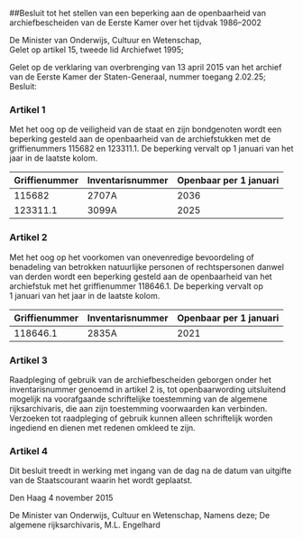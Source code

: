 <meta http-equiv='Content-Type' content='text/html; charset=utf-8' />

##Besluit tot het stellen van een beperking aan de openbaarheid van archiefbescheiden van de Eerste Kamer over het tijdvak 1986–2002

De Minister van Onderwijs, Cultuur en Wetenschap,  
Gelet op artikel 15, tweede lid Archiefwet 1995;

Gelet op de verklaring van overbrenging van 13 april 2015 van het archief van de Eerste Kamer der Staten-Generaal, nummer toegang 2.02.25;
Besluit:    

### Artikel  1  

Met het oog op de veiligheid van de staat en zijn bondgenoten wordt een beperking gesteld aan de openbaarheid van de archiefstukken met de griffienummers 115682 en 123311.1. De beperking vervalt op 1 januari van het jaar in de laatste kolom.  

| Griffienummer  | Inventarisnummer  | Openbaar per 1 januari  |
|:---|:---|:---|
| 115682  | 2707A  | 2036  |
| 123311.1  | 3099A  | 2025  |

### Artikel  2  

Met het oog op het voorkomen van onevenredige bevoordeling of benadeling van betrokken natuurlijke personen of rechtspersonen danwel van derden wordt een beperking gesteld aan de openbaarheid van het archiefstuk met het griffienummer 118646.1. De beperking vervalt op 1 januari van het jaar in de laatste kolom.  

| Griffienummer  | Inventarisnummer  | Openbaar per 1 januari  |
|:---|:---|:---|
| 118646.1  | 2835A  | 2021  |

### Artikel  3  

Raadpleging of gebruik van de archiefbescheiden geborgen onder het inventarisnummer genoemd in artikel 2 is, tot openbaarwording uitsluitend mogelijk na voorafgaande schriftelijke toestemming van de algemene rijksarchivaris, die aan zijn toestemming voorwaarden kan verbinden. Verzoeken tot raadpleging of gebruik kunnen alleen schriftelijk worden ingediend en dienen met redenen omkleed te zijn. 

### Artikel  4  

Dit besluit treedt in werking met ingang van de dag na de datum van uitgifte van de Staatscourant waarin het wordt geplaatst. 

Den Haag 
4 november 2015   

De 
Minister van Onderwijs, Cultuur en Wetenschap, Namens deze; 
De algemene rijksarchivaris, 
M.L. Engelhard     
